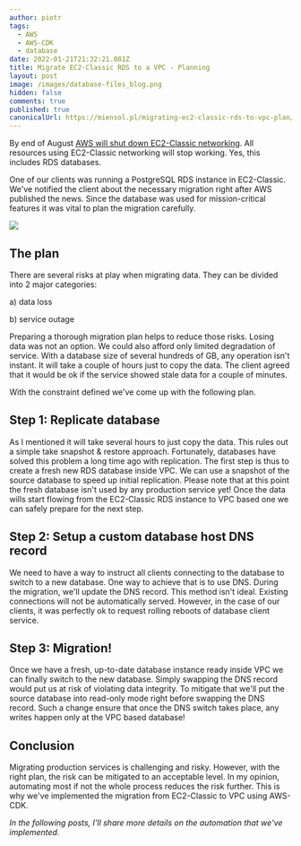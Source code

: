 ```yaml
---
author: piotr
tags:
  - AWS
  - AWS-CDK
  - database
date: 2022-01-21T21:32:21.081Z
title: Migrate EC2-Classic RDS to a VPC - Planning
layout: post
image: /images/database-files_blog.png
hidden: false
comments: true
published: true
canonicalUrl: https://miensol.pl/migrating-ec2-classic-rds-to-vpc-plan/
---
```

By end of August [AWS will shut down EC2-Classic networking](https://aws.amazon.com/blogs/aws/ec2-classic-is-retiring-heres-how-to-prepare/).
All resources using EC2-Classic networking will stop working. Yes, this includes RDS databases.

One of our clients was running a PostgreSQL RDS instance in EC2-Classic.
We've notified the client about the necessary migration right after AWS published the news.
Since the database was used for mission-critical features it was vital to plan the migration carefully.

![](./database-files.jpeg)

## The plan

There are several risks at play when migrating data. They can be divided into 2 major categories:

a) data loss

b) service outage

Preparing a thorough migration plan helps to reduce those risks.
Losing data was not an option.
We could also afford only limited degradation of service.
With a database size of several hundreds of GB, any operation isn't instant.
It will take a couple of hours just to copy the data.
The client agreed that it would be ok if the service showed stale data for a couple of minutes.

With the constraint defined we've come up with the following plan.

## Step 1: Replicate database

As I mentioned it will take several hours to just copy the data. This rules out a simple take snapshot & restore approach.
Fortunately, databases have solved this problem a long time ago with replication.
The first step is thus to create a fresh new RDS database inside VPC.
We can use a snapshot of the source database to speed up initial replication.
Please note that at this point the fresh database isn't used by any production service yet!
Once the data wills start flowing from the EC2-Classic RDS instance to VPC based one we can safely prepare for the next step.

## Step 2: Setup a custom database host DNS record

We need to have a way to instruct all clients connecting to the database to switch to a new database.
One way to achieve that is to use DNS. During the migration, we'll update the DNS record.
This method isn't ideal. Existing connections will not be automatically served.
However, in the case of our clients, it was perfectly ok to request rolling reboots of database client service.

## Step 3: Migration!

Once we have a fresh, up-to-date database instance ready inside VPC we can finally switch to the new database.
Simply swapping the DNS record would put us at risk of violating data integrity.
To mitigate that we'll put the source database into read-only mode right before swapping the DNS record.
Such a change ensure that once the DNS switch takes place, any writes happen only at the VPC based database!

## Conclusion

Migrating production services is challenging and risky.
However, with the right plan, the risk can be mitigated to an acceptable level.
In my opinion, automating most if not the whole process reduces the risk further.
This is why we've implemented the migration from EC2-Classic to VPC using AWS-CDK.

*In the following posts, I'll share more details on the automation that we've implemented.*
